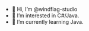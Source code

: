 - 👋 Hi, I’m @windflag-studio
- 👀 I’m interested in C#/Java.
- 🌱 I’m currently learning Java.

<!---
windflag-studio/windflag-studio is a ✨ special ✨ repository because its `README.md` (this file) appears on your GitHub profile.
You can click the Preview link to take a look at your changes.
--->
